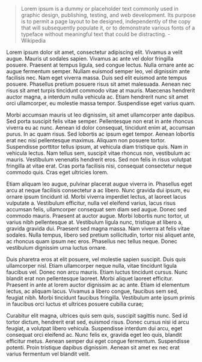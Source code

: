 > Lorem ipsum is a dummy or placeholder text commonly used in graphic design, publishing, testing, and web development. Its purpose is to permit a page layout to be designed, independently of the copy that will subsequently populate it, or to demonstrate various fonts of a typeface without meaningful text that could be distracting. - Wikipedia

Lorem ipsum dolor sit amet, consectetur adipiscing elit. Vivamus a velit augue. Mauris ut sodales sapien. Vivamus ac ante vel dolor fringilla posuere. Praesent at tempus ligula, sed congue lectus. Nulla ornare ante ac augue fermentum semper. Nullam euismod semper leo, vel dignissim ante facilisis nec. Nam eget viverra massa. Duis sed elit euismod ante tempus posuere. Phasellus pretium posuere risus sit amet malesuada. Aenean nec risus sit amet turpis tincidunt commodo vitae at mauris. Maecenas hendrerit auctor magna, a interdum nulla vehicula ac. Etiam hendrerit nunc sit amet orci ullamcorper, eu molestie massa tempor. Suspendisse eget varius quam.

Morbi accumsan mauris ut leo dignissim, sit amet ullamcorper ante dapibus. Sed porta suscipit felis vitae semper. Pellentesque non erat in ante rhoncus viverra eu ac nunc. Aenean id dolor consequat, tincidunt enim at, accumsan purus. In ac quam risus. Sed lobortis ac ipsum eget tempor. Aenean lobortis erat nec nisi pellentesque maximus. Aliquam non posuere tortor. Suspendisse porttitor tellus ipsum, at vehicula diam tristique quis. Nam in vehicula lectus. Nam tellus sem, suscipit vitae rhoncus non, vestibulum ac mauris. Vestibulum venenatis hendrerit eros. Sed non felis in risus volutpat fringilla at vitae erat. Cras porta facilisis nisi, consequat consectetur neque commodo quis. Cras eget ultricies lorem.

Etiam aliquam leo augue, pulvinar placerat augue viverra in. Phasellus eget arcu at neque facilisis consectetur a ac libero. Nunc gravida dui ipsum, eu ornare ipsum tincidunt id. Morbi viverra imperdiet lectus, at laoreet lacus vulputate a. Vestibulum efficitur, nulla vel eleifend varius, lacus risus accumsan felis, ullamcorper consequat sem diam sed augue. Donec sed commodo mauris. Praesent at auctor augue. Morbi lobortis nunc tortor, ut varius nibh pellentesque at. Vestibulum ligula nunc, tristique at libero a, gravida gravida dui. Praesent sed magna massa. Nam viverra at felis vitae sodales. Nulla tempus, libero sed pretium sollicitudin, tortor nisi aliquet ante, ac rhoncus quam ipsum nec eros. Phasellus nec tellus neque. Donec vestibulum dignissim urna luctus ornare.

Duis pharetra eros at elit posuere, vel molestie sapien suscipit. Duis quis ullamcorper nisl. Etiam ullamcorper neque nulla, vitae tincidunt ligula faucibus vel. Donec non arcu mauris. Etiam luctus tincidunt cursus. Nunc blandit erat non pellentesque laoreet. Morbi aliquet laoreet efficitur. Praesent in ante at lorem auctor dignissim ac ac ante. Etiam id elementum lectus, ac aliquam lacus. Vivamus a libero congue, faucibus sem sed, feugiat nibh. Morbi tincidunt faucibus fringilla. Vestibulum ante ipsum primis in faucibus orci luctus et ultrices posuere cubilia curae;

Curabitur elit magna, ultrices quis sem quis, suscipit sagittis nunc. Sed id tortor dictum, hendrerit erat sed, euismod risus. Donec cursus nisi id arcu feugiat, a volutpat libero vehicula. Suspendisse interdum dui arcu, eget consequat orci eleifend ac. Nunc felis ex, gravida eget leo quis, blandit efficitur metus. Aenean semper dui eget congue fermentum. Suspendisse potenti. Proin tristique dapibus dignissim. Aenean sit amet ex nec erat varius fermentum vel blandit velit. 